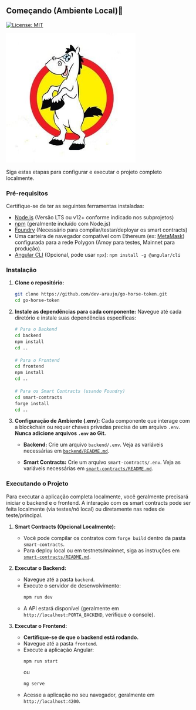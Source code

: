 ## Começando (Ambiente Local)🐴 

[![License: MIT](https://img.shields.io/badge/License-MIT-5965E0.svg?labelColor=121214&style=for-the-badge)](https://opensource.org/licenses/MIT)

![pé de pano](./assets/gohorse-pe-de-pano.jpg)

Siga estas etapas para configurar e executar o projeto completo localmente.


### Pré-requisitos

Certifique-se de ter as seguintes ferramentas instaladas:

- [Node.js](https://nodejs.org/) (Versão LTS ou v12+ conforme indicado nos subprojetos)
- [npm](https://www.npmjs.com/) (geralmente incluído com Node.js)
- [Foundry](https://book.getfoundry.sh/) (Necessário para compilar/testar/deployar os smart contracts)
- Uma carteira de navegador compatível com Ethereum (ex: [MetaMask](https://metamask.io/)) configurada para a rede Polygon (Amoy para testes, Mainnet para produção).
- [Angular CLI](https://angular.dev/tools/cli) (Opcional, pode usar `npx`): `npm install -g @angular/cli`

### Instalação

1.  **Clone o repositório:**

    ```bash
    git clone https://github.com/dev-araujo/go-horse-token.git
    cd go-horse-token
    ```

2.  **Instale as dependências para cada componente:**
    Navegue até cada diretório e instale suas dependências específicas:

    ```bash
    # Para o Backend
    cd backend
    npm install
    cd ..

    # Para o Frontend
    cd frontend
    npm install
    cd ..

    # Para os Smart Contracts (usando Foundry)
    cd smart-contracts
    forge install
    cd ..
    ```

3.  **Configuração de Ambiente (.env):**
    Cada componente que interage com a blockchain ou requer chaves privadas precisa de um arquivo `.env`. **Nunca adicione arquivos `.env` ao Git.**

    - **Backend:** Crie um arquivo `backend/.env`. Veja as variáveis necessárias em [`backend/README.md`](./backend/README.md).

    - **Smart Contracts:** Crie um arquivo `smart-contracts/.env`. Veja as variáveis necessárias em [`smart-contracts/README.md`](./smart-contracts/README.md).

### Executando o Projeto

Para executar a aplicação completa localmente, você geralmente precisará iniciar o backend e o frontend. A interação com os smart contracts pode ser feita localmente (via testes/nó local) ou diretamente nas redes de teste/principal.

1.  **Smart Contracts (Opcional Localmente):**

    - Você pode compilar os contratos com `forge build` dentro da pasta `smart-contracts`.
    - Para deploy local ou em testnets/mainnet, siga as instruções em [`smart-contracts/README.md`](./smart-contracts/README.md).

2.  **Executar o Backend:**

    - Navegue até a pasta `backend`.
    - Execute o servidor de desenvolvimento:
      ```bash
      npm run dev
      ```
    - A API estará disponível (geralmente em `http://localhost:PORTA_BACKEND`, verifique o console).

3.  **Executar o Frontend:**
    - **Certifique-se de que o backend está rodando.**
    - Navegue até a pasta `frontend`.
    - Execute a aplicação Angular:
      ```bash
      npm run start
      ```
      ou
      ```bash
      ng serve
      ```
    - Acesse a aplicação no seu navegador, geralmente em `http://localhost:4200`.

